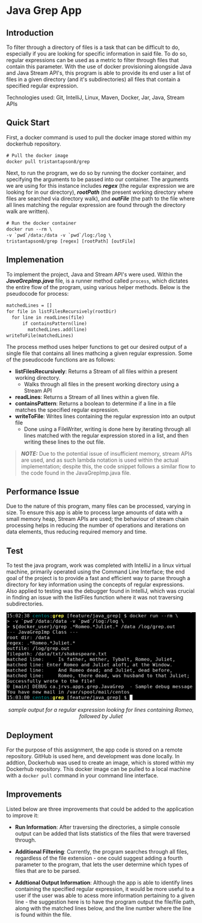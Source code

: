 # Java Grep App

## Introduction

To filter through a directory of files is a task that can be difficult to do, especially if you are looking for specific information in said file. To do so, regular expressions can be used as a metric to filter through files that contain this parameter. With the use of docker provisioning alongside Java and Java Stream API's, this program is able to provide its end user a list of files in a given directory (and it's subdirectories) all files that contain a specified regular expression.

Technologies used: Git, IntelliJ, Linux, Maven, Docker, Jar, Java, Stream APIs

## Quick Start
 First, a docker command is used to pull the docker image stored within my dockerhub repository.
```
# Pull the docker image
docker pull tristantapson8/grep
```

Next, to run the program, we do so by running the docker container, and specifying the arguments to be passed into our container. The arguments we are using for this instance includes ***regex*** (the regular expression we are looking for in our directory), ***rootPath*** (the present working directory where files are searched via directory walk), and ***outFile*** (the path to the file where all lines matching the regular expression are found through the directory walk are written).
```
# Run the docker container
docker run --rm \
-v `pwd`/data:/data -v `pwd`/log:/log \
tristantapson8/grep [regex] [rootPath] [outFile]
```

## Implemenation
To implement the project, Java and Stream API's were used. Within the ***JavaGrepImp.java*** file, is a runner method called `process`, which dictates the entire flow of the program, using various helper methods. Below is the pseudocode for process:

```
matchedLines = []
for file in listFilesRecursively(rootDir)
  for line in readLines(file)
      if containsPattern(line)
        matchedLines.add(line)
writeToFile(matchedLines)
```

The process method uses helper functions to get our desired output of a single file that contains all lines mathcing a given regular expression. Some of the pseudocode functions are as follows:
- **listFilesRecursively**: Returns a Stream of all files within a present working directory.
    - Walks through all files in the present working directory using a Stream API
- **readLines**: Returns a Stream of all lines within a given file.
- **containsPattern**: Returns a boolean to determine if a line in a file matches the specified regular expression.
- **writeToFile**: Writes lines containing the regular expression into an output file
    - Done using a FileWriter, writing is done here by iterating through all lines matched with the regular expression stored in a list, and then writing these lines to the out file. 

> **_NOTE:_** Due to the potential issue of insufficient memory, stream APIs are used, and as such lambda notation is used within the actual implementation; despite this, the code snippet follows a similar flow to the code found in the JavaGrepImp.java file.

## Performance Issue
Due to the nature of this program, many files can be processed, varying in size. To ensure this app is able to process large amounts of data with a small memory heap, Stream APIs are used; the behaviour of stream chain processing helps in reducing the number of operations and iterations on data elements, thus reducing required memory and time.

## Test 
To test the java program, work was completed with IntelliJ in a linux virtual machine, primarily operated using the Command Line Interface; the end goal of the project is to provide a fast and efficient way to parse through a directory for key information using the concepts of regular expressions. Also applied to testing was the debugger found in IntelliJ, which was crucial in finding an issue with the listFiles function where it was not traversing subdirectories.

<p align="center">
    <img width="560" src="./assets/sampleOutput.PNG" alt="">
</p>
<p align="center">
    <i>sample output for a regular expression looking for lines containing Romeo, followed by Juliet</i>
</p>

## Deployment
For the purpose of this assignment, the app code is stored on a remote repository. GitHub is used here, and development was done locally. In addtion, Dockerhub was used to create an image, which is stored within my Dockerhub repository. This docker image can be pulled to a local machine with a `docker pull` command in your command line interface.

## Improvements
Listed below are three improvements that could be added to the application to improve it:
- **Run Information**: After traversing the directories, a simple console output can be added that lists statistics of the files that were traversed through.

- **Additional Filtering**: Currently, the program searches through all files, regardless of the file extension - one could suggest adding a fourth parameter to the program, that lets the user determine which types of files that are to be parsed.

- **Addtional Output Information**: Although the app is able to identify lines containing the specified regular expression, it would be more useful to a user if the user was able to acess more information pertaining to a given line - the suggestion here is to have the program output the file/file path, along with the matched lines below, and the line number where the line is found within the file.
